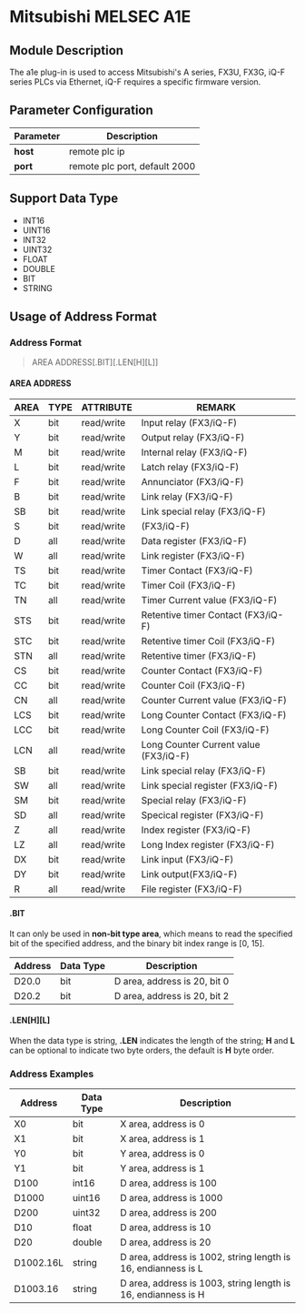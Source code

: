 # Mitsubishi MELSEC A1E

## Module Description

The a1e plug-in is used to access Mitsubishi's A series, FX3U, FX3G, iQ-F series PLCs via Ethernet, iQ-F requires a specific firmware version.

## Parameter Configuration

| Parameter | Description                   |
| --------- | ----------------------------- |
| **host**  | remote plc ip                 |
| **port**  | remote plc port, default 2000 |

## Support Data Type

* INT16
* UINT16
* INT32
* UINT32
* FLOAT
* DOUBLE
* BIT
* STRING

## Usage of Address Format

### Address Format

> AREA ADDRESS\[.BIT]\[.LEN\[H]\[L]]

#### AREA ADDRESS

| AREA | TYPE | ATTRIBUTE  | REMARK                                |
| ---- | ---- | ---------- | ------------------------------------- |
| X    | bit  | read/write | Input relay (FX3/iQ-F)                |
| Y    | bit  | read/write | Output relay (FX3/iQ-F)               |
| M    | bit  | read/write | Internal relay (FX3/iQ-F)             |
| L    | bit  | read/write | Latch relay (FX3/iQ-F)                |
| F    | bit  | read/write | Annunciator (FX3/iQ-F)                |
| B    | bit  | read/write | Link relay (FX3/iQ-F)                 |
| SB   | bit  | read/write | Link special relay (FX3/iQ-F)         |
| S    | bit  | read/write | (FX3/iQ-F)                            |
| D    | all  | read/write | Data register (FX3/iQ-F)              |
| W    | all  | read/write | Link register (FX3/iQ-F)              |
| TS   | bit  | read/write | Timer Contact (FX3/iQ-F)              |
| TC   | bit  | read/write | Timer Coil (FX3/iQ-F)                 |
| TN   | all  | read/write | Timer Current value (FX3/iQ-F)        |
| STS  | bit  | read/write | Retentive timer Contact (FX3/iQ-F)    |
| STC  | bit  | read/write | Retentive timer Coil (FX3/iQ-F)       |
| STN  | all  | read/write | Retentive timer (FX3/iQ-F)            |
| CS   | bit  | read/write | Counter Contact (FX3/iQ-F)            |
| CC   | bit  | read/write | Counter Coil (FX3/iQ-F)               |
| CN   | all  | read/write | Counter Current value (FX3/iQ-F)      |
| LCS  | bit  | read/write | Long Counter Contact (FX3/iQ-F)       |
| LCC  | bit  | read/write | Long Counter Coil (FX3/iQ-F)          |
| LCN  | all  | read/write | Long Counter Current value (FX3/iQ-F) |
| SB   | bit  | read/write | Link special relay (FX3/iQ-F)         |
| SW   | all  | read/write | Link special register (FX3/iQ-F)      |
| SM   | bit  | read/write | Special relay (FX3/iQ-F)              |
| SD   | all  | read/write | Specical register (FX3/iQ-F)          |
| Z    | all  | read/write | Index register (FX3/iQ-F)             |
| LZ   | all  | read/write | Long Index register (FX3/iQ-F)        |
| DX   | bit  | read/write | Link input (FX3/iQ-F)                 |
| DY   | bit  | read/write | Link output(FX3/iQ-F)                 |
| R    | all  | read/write | File register (FX3/iQ-F)              |

#### .BIT

It can only be used in **non-bit type area**, which means to read the specified bit of the specified address, and the binary bit index range is [0, 15].

| Address | Data Type | Description                  |
| ------- | --------- | ---------------------------- |
| D20.0   | bit       | D area, address is 20, bit 0 |
| D20.2   | bit       | D area, address is 20, bit 2 |

#### .LEN\[H]\[L]

When the data type is string, **.LEN** indicates the length of the string;   **H** and **L** can be optional to indicate two byte orders, the default is **H** byte order.

### Address Examples

| Address   | Data Type | Description                                                  |
| --------- | --------- | ------------------------------------------------------------ |
| X0      | bit       | X area, address is 0    |
| X1      | bit       | X area, address is 1    |
| Y0      | bit       | Y area, address is 0    |
| Y1      | bit       | Y area, address is 1    |
| D100    | int16     | D area, address is 100  |
| D1000   | uint16    | D area, address is 1000 |
| D200    | uint32    | D area, address is 200  |
| D10     | float     | D area, address is 10   |
| D20     | double    | D area, address is 20   |
| D1002.16L | string    | D area, address is 1002, string length is 16, endianness is L |
| D1003.16  | string    | D area, address is 1003, string length is 16, endianness is H |